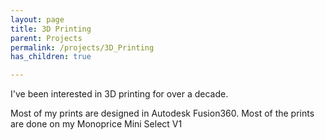 ```yaml
---
layout: page
title: 3D Printing
parent: Projects
permalink: /projects/3D_Printing
has_children: true

---
```


I've been interested in 3D printing for over a decade.

Most of my prints are designed in Autodesk Fusion360.
Most of the prints are done on my Monoprice Mini Select V1

